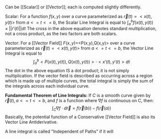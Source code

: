 
Can be [[Scalar]] or [[Vector]]; each is computed slightly differently.

Scalar:
For a function $f(x,y)$ over a curve parameterized as $\overrightarrow{r}(t)=<x(t),y(t)>$ from $a<=t<=b$,
the Scalar Line Integral is equal to $\int_a^b f(x(t),y(t)) \times ||r'(t)||dt$
The cross in the above equation denotes standard multiplication, not a cross product, as the two factors are both scalars.

Vector:
For a [[Vector Field]] $F(x,y)$=<P(x,y),Q(x,y)> over a curve parameterized as $\overrightarrow{r}(t)=<x(t),y(t)>$ from $a<=t<=b$, the Vector Line Integral is equal to $$\int_a^b <P(x(t),y(t)),Q(x(t),y(t))> \cdot <x'(t),y'(t)> dt$$ The dot in the above equation IS a dot product; it is not simply multiplication.
If the vector field is described as occurring across a region which is made up of multiple curves, the total integral is simply the sum of the integrals across each individual curve.

**Fundamental Theorem of Line Integrals:** If $C$ is a smooth curve given by $\overrightarrow{r}(t), a<=t<=b$, and $f$ is a function where $\nabla f$ is continuous on C, then: $$\int_C \nabla f \cdot d\overrightarrow{r} = f(\overrightarrow{r}(b)) -f(\overrightarrow{r}(a)) $$
Basically, the potential function of a Conservative [[Vector Field]] is also its Vector Line Antiderivative.

A line integral is called "Independent of Paths" if it will 
